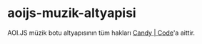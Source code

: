 # aoijs-muzik-altyapisi
AOI.JS müzik botu altyapısının tüm hakları [Candy | Code](https://discord.gg/TsCJwrBJKR)'a aittir.
